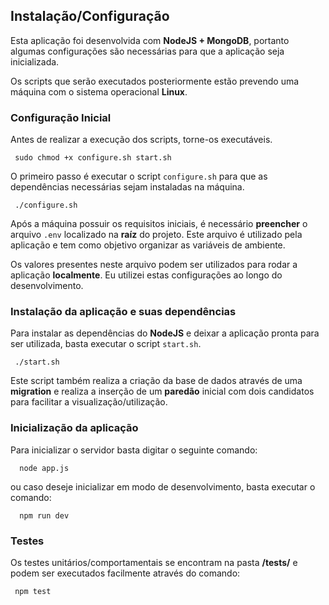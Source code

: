 ## Instalação/Configuração
Esta aplicação foi desenvolvida com **NodeJS + MongoDB**, portanto algumas configurações são necessárias para que a aplicação seja inicializada.

Os scripts que serão executados posteriormente estão prevendo uma máquina com o sistema operacional **Linux**.

### Configuração Inicial

Antes de realizar a execução dos scripts, torne-os executáveis.
```
 sudo chmod +x configure.sh start.sh 
```

O primeiro passo é executar o script `configure.sh` para que as dependências necessárias sejam instaladas na máquina.

```
 ./configure.sh
```

Após a máquina possuir os requisitos iniciais, é necessário **preencher** o arquivo `.env` localizado na **raíz** do projeto. Este arquivo é utilizado pela aplicação e tem como objetivo organizar as variáveis de ambiente.

Os valores presentes neste arquivo podem ser utilizados para rodar a aplicação **localmente**. Eu utilizei estas configurações ao longo do desenvolvimento.

### Instalação da aplicação e suas dependências

Para instalar as dependências do **NodeJS** e deixar a aplicação pronta para ser utilizada, basta executar o script `start.sh`.

```
 ./start.sh
```

Este script também realiza a criação da base de dados através de uma **migration** e realiza a inserção de um **paredão** inicial com dois candidatos para facilitar a visualização/utilização.

### Inicialização da aplicação

Para inicializar o servidor basta digitar o seguinte comando:

```
  node app.js
```

ou caso deseje inicializar em modo de desenvolvimento, basta executar o comando:

```
  npm run dev
```

### Testes

Os testes unitários/comportamentais se encontram na pasta **/tests/** e podem ser executados facilmente através do comando:

```
 npm test
```
